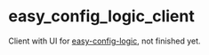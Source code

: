 # easy_config_logic_client

Client with UI for [easy-config-logic](https://github.com/kinstaky/easy-config-logic), not finished yet.
